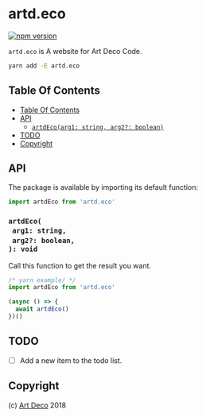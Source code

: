 # artd.eco

[![npm version](https://badge.fury.io/js/artd.eco.svg)](https://npmjs.org/package/artd.eco)

`artd.eco` is A website for Art Deco Code.

```sh
yarn add -E artd.eco
```

## Table Of Contents

- [Table Of Contents](#table-of-contents)
- [API](#api)
  * [`artdEco(arg1: string, arg2?: boolean)`](#mynewpackagearg1-stringarg2-boolean-void)
- [TODO](#todo)
- [Copyright](#copyright)

## API

The package is available by importing its default function:

```js
import artdEco from 'artd.eco'
```

### `artdEco(`<br/>&nbsp;&nbsp;`arg1: string,`<br/>&nbsp;&nbsp;`arg2?: boolean,`<br/>`): void`

Call this function to get the result you want.

```js
/* yarn example/ */
import artdEco from 'artd.eco'

(async () => {
  await artdEco()
})()
```

## TODO

- [ ] Add a new item to the todo list.

## Copyright

(c) [Art Deco][1] 2018

[1]: https://artdeco.bz

